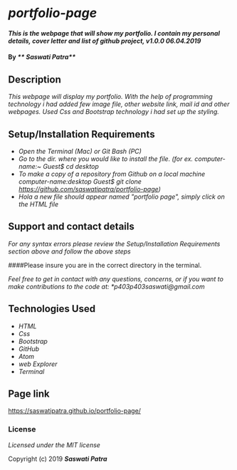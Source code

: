 # _portfolio-page_

#### _This is the webpage that will show my portfolio. I contain my personal details, cover letter and list of github project, v1.0.0 06.04.2019_

#### By _** Saswati Patra**_

## Description

_This webpage will display my portfolio. With the help of programming technology i had added few image file, other website link, mail id and other webpages. Used Css and Bootstrap technology i had set up the styling._

## Setup/Installation Requirements

* _Open the Terminal (Mac) or Git Bash (PC)_
* _Go to the dir. where you would like to install the file. (for ex. computer-name:~ Guest$ cd desktop_
* _To make a copy of a repository from Github on a local machine computer-name:desktop Guest$ git clone https://github.com/saswatipatra/portfolio-page)_
* _Hola a new file should appear named "portfolio page", simply click on the HTML file_

## Support and contact details

_For any syntax errors please review the Setup/Installation Requirements section above and follow the above steps_

####Please insure you are in the correct directory in the terminal.

_Feel free to get in contact with any questions, concerns, or if you want to make contributions to the code at: *p403p403saswati@gmail.com_

## Technologies Used

* _HTML_
* _Css_
* _Bootstrap_
* _GitHub_
* _Atom_
* _web Explorer_
* _Terminal_


## Page link
https://saswatipatra.github.io/portfolio-page/


### License

*Licensed under the MIT license*

Copyright (c) 2019 **_Saswati Patra_**
